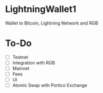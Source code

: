 # LightningWallet1
Wallet to Bitcoin, Lightning Network and RGB

# To-Do

- [ ] Testnet
- [ ] Integration with RGB
- [ ] Mainnet
- [ ] Fees
- [ ] UI
- [ ] Atomic Swap with Portico Exchange
